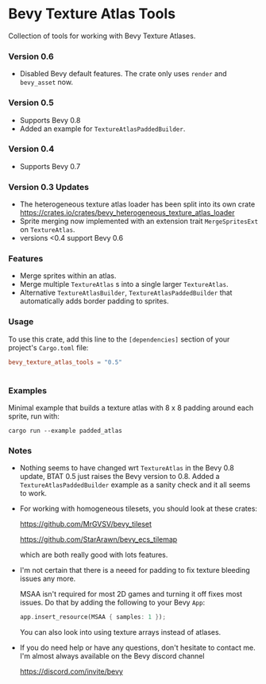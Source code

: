 # Bevy Texture Atlas Tools

Collection of tools for working with Bevy Texture Atlases.

### Version 0.6

* Disabled Bevy default features. The crate only uses `render` and `bevy_asset` now.

### Version 0.5

* Supports Bevy 0.8
* Added an example for ```TextureAtlasPaddedBuilder```.

### Version 0.4

* Supports Bevy 0.7

### Version 0.3 Updates

*   The heterogeneous texture atlas loader has been split into its own crate
https://crates.io/crates/bevy_heterogeneous_texture_atlas_loader
* Sprite merging now implemented with an extension trait 
    ```MergeSpritesExt``` on ```TextureAtlas```.
* versions <0.4 support Bevy 0.6

### Features

* Merge sprites within an atlas.
* Merge multiple ```TextureAtlas``` s into a single larger ```TextureAtlas```.
* Alternative ```TextureAtlasBuilder```, ```TextureAtlasPaddedBuilder``` that automatically adds border padding to sprites.

### Usage

To use this crate, add this line to the ```[dependencies]``` section of your project's ```Cargo.toml``` file:
```toml
bevy_texture_atlas_tools = "0.5"
```
#

### Examples
Minimal example that builds a texture atlas with 8 x 8 padding around each sprite, run with:

```
cargo run --example padded_atlas
```

### Notes
* Nothing seems to have changed wrt ```TextureAtlas``` in the Bevy 0.8 update, BTAT 0.5 just raises the Bevy version to 0.8. Added a ```TextureAtlasPaddedBuilder``` example as a sanity check and it all seems to work.

* For working with homogeneous tilesets, you should look at these crates:
    
    https://github.com/MrGVSV/bevy_tileset
    
    https://github.com/StarArawn/bevy_ecs_tilemap

    which are both really good with lots features.

* I'm not certain that there is a neeed for padding to fix texture bleeding issues any more.  

    MSAA isn't required for most 2D games and turning it off fixes most issues. Do that by adding the following to your Bevy ``App``:

    ```rust
    app.insert_resource(MSAA { samples: 1 });
    ```
    You can also look into using texture arrays instead of atlases.

* If you do need help or have any questions, don't hesitate to contact me. I'm almost always available on the Bevy discord channel

    https://discord.com/invite/bevy
